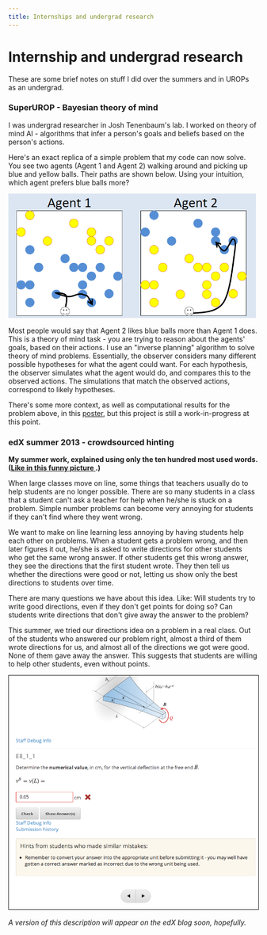 ```yaml
---
title: Internships and undergrad research
---
```


Internship and undergrad research
=================================

These are some brief notes on stuff I did over the summers and in UROPs as an undergrad.

<h3> SuperUROP - Bayesian theory of mind</h3>

<p>
I was undergrad researcher in Josh Tenenbaum's lab.  I worked on theory of mind AI - algorithms that infer a person's goals and beliefs based on the person's actions.
</p>

<p>
Here's an exact replica of a simple problem that my code can now solve.  You see two agents (Agent 1 and Agent 2) walking around and picking up blue and yellow balls.  Their paths are shown below.  Using your intuition, which agent prefers blue balls more?
</p>

<p>
<img src="/projects/agents.png" width="500"/>
</p>

<p>
Most people would say that Agent 2 likes blue balls more than Agent 1 does.  This is a theory of mind task - you are trying to reason about the agents' goals, based on their actions.  I use an "inverse planning" algorithm to solve theory of mind problems.  Essentially, the observer considers many different possible hypotheses for what the agent could want.  For each hypothesis, the observer simulates what the agent would do, and compares this to the observed actions.  The simulations that match the observed actions, correspond to likely hypotheses.
</p>

<p>
There's some more context, as well as computational results for the problem above, in this <a href="/projects/superurop_poster.pdf" target="_blank">poster</a>, but this project is still a work-in-progress at this point.
</p>

<h3> edX summer 2013 - crowdsourced hinting </h3>

<p><b>
My summer work, explained using only the ten hundred most used words.  (<a href="http://xkcd.com/1133/" target="_blank">Like in this funny picture </a>.)
</b></p>

<p>
When large classes move on line, some things that teachers usually do to help students are no longer possible.  There are so many students in a class that a student can't ask a teacher for help when he/she is stuck on a problem.  Simple number problems can become very annoying for students if they can't find where they went wrong.
</p>

<p>
We want to make on line learning less annoying by having students help each other on problems.  When a student gets a problem wrong, and then later figures it out, he/she is asked to write directions for other students who get the same wrong answer.  If other students get this wrong answer, they see the directions that the first student wrote.  They then tell us whether the directions were good or not, letting us show only the best directions to students over time.
</p>

<p>
There are many questions we have about this idea.  Like: Will students try to write good directions, even if they don't get points for doing so?  Can students write directions that don't give away the answer to the problem?
</p>

<p>
This summer, we tried our directions idea on a problem in a real class.  Out of the students who answered our problem right, almost a third of them wrote directions for us, and almost all of the directions we got were good.  None of them gave away the answer.  This suggests that students are willing to help other students, even without points.
</p>

<img src="/edX-screenshot.png" width="750" border="1px solid #555555"/>

<p><i>
A version of this description will appear on the edX blog soon, hopefully.
</i></p>
